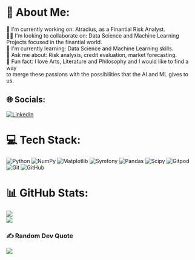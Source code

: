 
# 💫 About Me:
🔬 I'm currently working on: Atradius, as a Finantial Risk Analyst.<br>👯‍♀️ I'm looking to collaborate on: Data Science and Machine Learning Projects focused in the finantial world. <br>🌱 I'm currently learning: Data Science and Machine Learning skills. <br>💬 Ask me about: Risk analysis, credit evaluation, market forecasting. <br>🌸 Fun fact: I love Arts, Literature and Philosophy and I would like to find a way <br>to merge these passions with the possibilities that the AI and ML gives to us. 


## 🌐 Socials:
[![LinkedIn](https://img.shields.io/badge/LinkedIn-%230077B5.svg?logo=linkedin&logoColor=white)](https://linkedin.com/in/www.linkedin.com/in/andreawendezflores) 

# 💻 Tech Stack:
![Python](https://img.shields.io/badge/python-3670A0?style=for-the-badge&logo=python&logoColor=ffdd54) ![NumPy](https://img.shields.io/badge/numpy-%23013243.svg?style=for-the-badge&logo=numpy&logoColor=white) ![Matplotlib](https://img.shields.io/badge/Matplotlib-%23ffffff.svg?style=for-the-badge&logo=Matplotlib&logoColor=black) ![Symfony](https://img.shields.io/badge/symfony-%23000000.svg?style=for-the-badge&logo=symfony&logoColor=white) ![Pandas](https://img.shields.io/badge/pandas-%23150458.svg?style=for-the-badge&logo=pandas&logoColor=white) ![Scipy](https://img.shields.io/badge/SciPy-%230C55A5.svg?style=for-the-badge&logo=scipy&logoColor=%white) ![Gitpod](https://img.shields.io/badge/gitpod-f06611.svg?style=for-the-badge&logo=gitpod&logoColor=white) ![Git](https://img.shields.io/badge/git-%23F05033.svg?style=for-the-badge&logo=git&logoColor=white) ![GitHub](https://img.shields.io/badge/github-%23121011.svg?style=for-the-badge&logo=github&logoColor=white)
# 📊 GitHub Stats:
![](https://github-readme-streak-stats.herokuapp.com/?user=xatisba&theme=rose&hide_border=false)<br/>
![](https://github-readme-stats.vercel.app/api/top-langs/?username=xatisba&theme=rose&hide_border=false&include_all_commits=true&count_private=true&layout=compact)

### ✍️ Random Dev Quote
![](https://quotes-github-readme.vercel.app/api?type=vetical&theme=tokyonight)

<!-- Proudly created with GPRM ( https://gprm.itsvg.in ) -->
